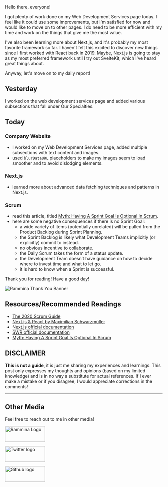 Hello there, everyone!

I got plenty of work done on my Web Development Services page today. I feel like it could use some improvements, but I'm satisfied for now and would like to move on to other pages. I do need to be more efficient with my time and work on the things that give me the most value.

I've also been learning more about Next.js, and it's probably my most favorite framework so far. I haven't felt this excited to discover new things since I first worked with React back in 2019. Maybe, Next.js is going to stay as my most preferred framework until I try out SvelteKit, which I've heard great things about.

Anyway, let's move on to my daily report!

## Yesterday

I worked on the web development services page and added various subsections that fall under Our Specialties.

## Today

### Company Website

- I worked on my Web Development Services page, added multiple subsections with text content and images.
- used `blurDataURL` placeholders to make my images seem to load smoother and to avoid dislodging elements.

### Next.js

- learned more about advanced data fetching techniques and patterns in Next.js.

### Scrum

- read this article, titled [Myth: Having A Sprint Goal Is Optional In Scrum](https://www.scrum.org/resources/blog/myth-having-sprint-goal-optional-scrum).
- here are some negative consequences if there is no Sprint Goal:
  - a wide variety of items (potentially unrelated) will be pulled from the Product Backlog during Sprint Planning.
  - the Sprint Backlog is likely what Development Teams implicitly (or explicitly) commit to instead.
  - no obvious incentive to collaborate.
  - the Daily Scrum takes the form of a status update.
  - the Development Team doesn’t have guidance on how to decide where to invest time and what to let go.
  - it is hard to know when a Sprint is successful.

Thank you for reading! Have a good day!

![Rammina Thank You Banner](https://dev-to-uploads.s3.amazonaws.com/uploads/articles/x9ayfxxxaz2g2hfcqbsk.png)

## Resources/Recommended Readings

- [The 2020 Scrum Guide](https://scrumguides.org/scrum-guide.html)
- [Next.js & React by Maximilian Schwarzmüller](https://www.udemy.com/course/nextjs-react-the-complete-guide/)
- [Next.js official documentation](https://nextjs.org/docs/getting-started)
- [SWR official documentation](https://swr.vercel.app/)
- [Myth: Having A Sprint Goal Is Optional In Scrum](https://www.scrum.org/resources/blog/myth-having-sprint-goal-optional-scrum)

## DISCLAIMER

**This is not a guide**, it is just me sharing my experiences and learnings. This post only expresses my thoughts and opinions (based on my limited knowledge) and is in no way a substitute for actual references. If I ever make a mistake or if you disagree, I would appreciate corrections in the comments!

<hr />

## Other Media

Feel free to reach out to me in other media!

<span><a target="_blank" href="https://www.rammina.com"><img src="https://res.cloudinary.com/rammina/image/upload/v1638444046/rammina-button-128_x9ginu.png" alt="Rammina Logo" width="128" height="50"/></a></span>

<span><a target="_blank" href="https://twitter.com/RamminaR"><img src="https://res.cloudinary.com/rammina/image/upload/v1636792959/twitter-logo_laoyfu_pdbagm.png" alt="Twitter logo" width="128" height="50"/></a></span>

<span><a target="_blank" href="https://github.com/Rammina"><img src="https://res.cloudinary.com/rammina/image/upload/v1636795051/GitHub-Emblem2_epcp8r.png" alt="Github logo" width="128" height="50"/></a></span>
